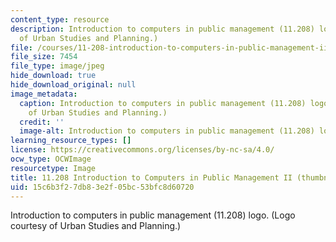 ```yaml
---
content_type: resource
description: Introduction to computers in public management (11.208) logo. (Logo courtesy
  of Urban Studies and Planning.)
file: /courses/11-208-introduction-to-computers-in-public-management-ii-january-iap-2002/15c6b3f27db83e2f05bc53bfc8d60720_11-208iap02-th.jpg
file_size: 7454
file_type: image/jpeg
hide_download: true
hide_download_original: null
image_metadata:
  caption: Introduction to computers in public management (11.208) logo. (Logo courtesy
    of Urban Studies and Planning.)
  credit: ''
  image-alt: Introduction to computers in public management (11.208) logo.
learning_resource_types: []
license: https://creativecommons.org/licenses/by-nc-sa/4.0/
ocw_type: OCWImage
resourcetype: Image
title: 11.208 Introduction to Computers in Public Management II (thumbnail)
uid: 15c6b3f2-7db8-3e2f-05bc-53bfc8d60720
---
```

Introduction to computers in public management (11.208) logo. (Logo courtesy of Urban Studies and Planning.)